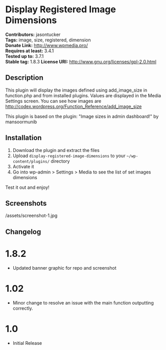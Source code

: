 # Display Registered Image Dimensions #
**Contributors:** jasontucker  
**Tags:** image, size, registered, dimension  
**Donate Link:** http://www.wpmedia.pro/  
**Requires at least:** 3.4.1  
**Tested up to:** 3.7.1  
**Stable tag:** 1.8.3
**License URI:** http://www.gnu.org/licenses/gpl-2.0.html

## Description ##

This plugin will display the images defined using add_image_size in function.php and from installed plugins. Values are displayed in the Media Settings screen.
You can see how images are http://codex.wordpress.org/Function_Reference/add_image_size

This plugin is based on the plugin: "Image sizes in admin dashboard!" by mansoormunib

## Installation ##

1. Download the plugin and extract the files
2. Upload `display-registered-image-dimensions` to your `~/wp-content/plugins/` directory
3. Activate it
4. Go into wp-admin > Settings > Media to see the list of set images dimensions
	
Test it out and enjoy!

## Screenshots ##

/assets/screenshot-1.jpg

## Changelog ##

# 1.8.2 #
* Updated banner graphic for repo and screenshot

# 1.02 #
* Minor change to resolve an issue with the main function outputting correctly.

# 1.0 #
* Initial Release
